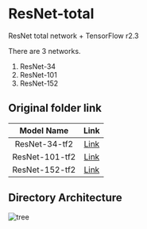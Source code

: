# ResNet-total
ResNet total network + TensorFlow r2.3

There are 3 networks.
1) ResNet-34
2) ResNet-101
3) ResNet-152

## Original folder link
|Model Name|Link|
|:-----------:|:-----------:|
|ResNet-34-tf2|[Link](https://github.com/bolero2/DeepLearning-dc/tree/master/tf2/ResNet-34-tf2)|
|ResNet-101-tf2|[Link](https://github.com/bolero2/DeepLearning-dc/tree/master/tf2/ResNet-101-tf2)|
|ResNet-152-tf2|[Link](https://github.com/bolero2/DeepLearning-dc/tree/master/tf2/ResNet-152-tf2)|

## Directory Architecture
![tree](https://user-images.githubusercontent.com/41134624/101570955-c72b5a80-3a1a-11eb-8c6c-2b9716af2fec.JPG)
